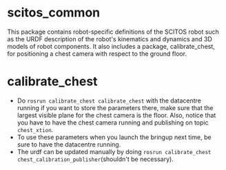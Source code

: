 scitos_common
=============

This package contains robot-specific definitions of the SCITOS robot such as the URDF description of the robot's kinematics and dynamics and 3D models of robot components. It also includes a package, calibrate_chest, for positioning a chest camera with respect to the ground floor.

# calibrate_chest

  * Do `rosrun calibrate_chest calibrate_chest` with the datacentre running if you want to store the parameters there, make sure that the largest visible plane for the chest camera is the floor. Also, notice that you have to have the chest camera running and publishing on topic `chest_xtion`.
  * To use these parameters when you launch the bringup next time, be sure to have the datacentre running.
  * The urdf can be updated manually by doing `rosrun calibrate_chest chest_calibration_publisher`(shouldn't be necessary).

